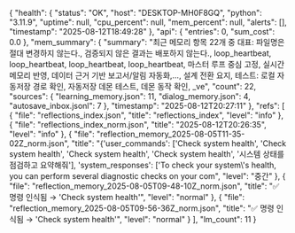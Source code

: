 ﻿{
  "health": {
    "status": "OK",
    "host": "DESKTOP-MH0F8GQ",
    "python": "3.11.9",
    "uptime": null,
    "cpu_percent": null,
    "mem_percent": null,
    "alerts": [],
    "timestamp": "2025-08-12T18:49:28"
  },
  "api": {
    "entries": 0,
    "sum_cost": 0.0
  },
  "mem_summary": {
    "summary": "최근 메모리 항목 22개 중 대표: 파일명은 절대 변경하지 않는다., 검증되지 않은 결과는 배포하지 않는다., loop_heartbeat, loop_heartbeat, loop_heartbeat, loop_heartbeat, 마스터 루프 중심 고정, 실시간 메모리 반영, 데이터 근거 기반 보고서/알림 자동화,…, 설계 전환 요지, 테스트: 로컬 자동저장 경로 확인, 자동저장 데몬 테스트, 데몬 동작 확인, _ve",
    "count": 22,
    "sources": {
      "learning_memory.json": 11,
      "dialog_memory.json": 4,
      "autosave_inbox.jsonl": 7
    },
    "timestamp": "2025-08-12T20:27:11"
  },
  "refs": [
    {
      "file": "reflections_index.json",
      "title": "reflections_index",
      "level": "info"
    },
    {
      "file": "reflections_index_norm.json",
      "title": "2025-08-12T20:26:35",
      "level": "info"
    },
    {
      "file": "reflection_memory_2025-08-05T11-35-02Z_norm.json",
      "title": "{'user_commands': ['Check system health', 'Check system health', 'Check system health', 'Check system health', '시스템 상태를 점검하고 요약해줘'], 'system_responses': ['To check your system\\'s health, you can perform several diagnostic checks on your com",
      "level": "중간"
    },
    {
      "file": "reflection_memory_2025-08-05T09-48-10Z_norm.json",
      "title": "✅ 명령 인식됨 → 'Check system health'",
      "level": "normal"
    },
    {
      "file": "reflection_memory_2025-08-05T09-56-36Z_norm.json",
      "title": "✅ 명령 인식됨 → 'Check system health'",
      "level": "normal"
    }
  ],
  "lm_count": 11
}
